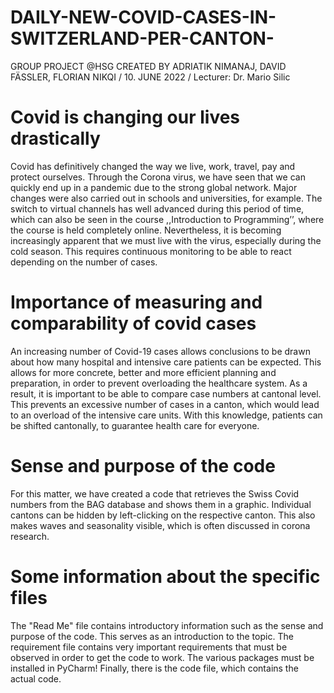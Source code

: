 # DAILY-NEW-COVID-CASES-IN-SWITZERLAND-PER-CANTON-

GROUP PROJECT @HSG
CREATED BY ADRIATIK NIMANAJ, DAVID FÄSSLER, FLORIAN NIKQI /
10. JUNE 2022 /
Lecturer: Dr. Mario Silic

# Covid is changing our lives drastically
Covid has definitively changed the way we live, work, travel, pay and protect ourselves. Through the Corona virus, we have seen that we can quickly end up in a pandemic due to the strong global network. Major changes were also carried out in schools and universities, for example. The switch to virtual channels has well advanced during this period of time, which can also be seen in the course ,,Introduction to Programming’’, where the course is held completely online. Nevertheless, it is becoming increasingly apparent that we must live with the virus, especially during the cold season. This requires continuous monitoring to be able to react depending on the number of cases. 

# Importance of measuring and comparability of covid cases 
An increasing number of Covid-19 cases allows conclusions to be drawn about how many hospital and intensive care patients can be expected. This allows for more concrete, better and more efficient planning and preparation, in order to prevent overloading the healthcare system. As a result, it is important to be able to compare case numbers at cantonal level. This prevents an excessive number of cases in a canton, which would lead to an overload of the intensive care units. With this knowledge, patients can be shifted cantonally, to guarantee health care for everyone.

# Sense and purpose of the code 
For this matter, we have created a code that retrieves the Swiss Covid numbers from the BAG database and shows them in a graphic. Individual cantons can be hidden by left-clicking on the respective canton. This also makes waves and seasonality visible, which is often discussed in corona research.

# Some information about the specific files 
The "Read Me" file contains introductory information such as the sense and purpose of the code. This serves as an introduction to the topic. The requirement file contains very important requirements that must be observed in order to get the code to work. The various packages must be installed in PyCharm! Finally, there is the code file, which contains the actual code.
